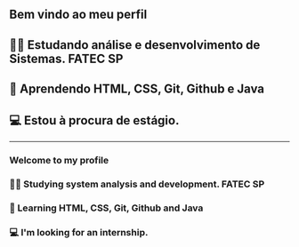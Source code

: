 
## Bem vindo ao meu perfil

## 👨‍🎓 Estudando análise e desenvolvimento de Sistemas. FATEC SP
## 📝 Aprendendo HTML, CSS, Git, Github e Java
## 💻 Estou à procura de estágio. 

------------------------------

### Welcome to my profile

### 👨‍🎓 Studying system analysis and development. FATEC SP
### 📝 Learning HTML, CSS, Git, Github and Java
### 💻 I'm looking for an internship.


